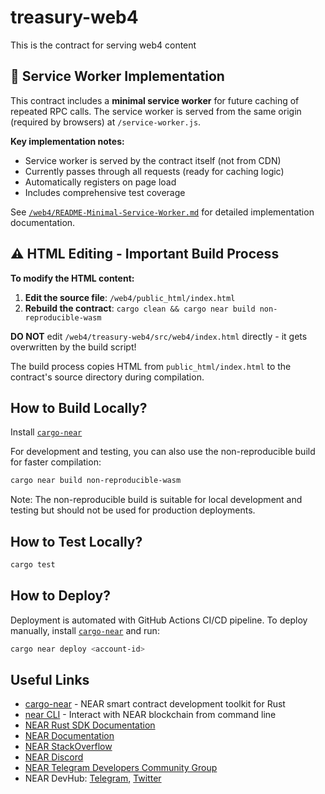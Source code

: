 # treasury-web4

This is the contract for serving web4 content

## 🔧 Service Worker Implementation

This contract includes a **minimal service worker** for future caching of repeated RPC calls. The service worker is served from the same origin (required by browsers) at `/service-worker.js`.

**Key implementation notes:**
- Service worker is served by the contract itself (not from CDN)
- Currently passes through all requests (ready for caching logic)
- Automatically registers on page load
- Includes comprehensive test coverage

See [`/web4/README-Minimal-Service-Worker.md`](../README-Minimal-Service-Worker.md) for detailed implementation documentation.

## ⚠️ HTML Editing - Important Build Process

**To modify the HTML content:**

1. **Edit the source file**: `/web4/public_html/index.html`
2. **Rebuild the contract**: `cargo clean && cargo near build non-reproducible-wasm`

**DO NOT** edit `/web4/treasury-web4/src/web4/index.html` directly - it gets overwritten by the build script!

The build process copies HTML from `public_html/index.html` to the contract's source directory during compilation.

## How to Build Locally?

Install [`cargo-near`](https://github.com/near/cargo-near)

For development and testing, you can also use the non-reproducible build for faster compilation:

```bash
cargo near build non-reproducible-wasm
```

Note: The non-reproducible build is suitable for local development and testing but should not be used for production deployments.

## How to Test Locally?

```bash
cargo test
```

## How to Deploy?

Deployment is automated with GitHub Actions CI/CD pipeline.
To deploy manually, install [`cargo-near`](https://github.com/near/cargo-near) and run:

```bash
cargo near deploy <account-id>
```

## Useful Links

- [cargo-near](https://github.com/near/cargo-near) - NEAR smart contract development toolkit for Rust
- [near CLI](https://near.cli.rs) - Interact with NEAR blockchain from command line
- [NEAR Rust SDK Documentation](https://docs.near.org/sdk/rust/introduction)
- [NEAR Documentation](https://docs.near.org)
- [NEAR StackOverflow](https://stackoverflow.com/questions/tagged/nearprotocol)
- [NEAR Discord](https://near.chat)
- [NEAR Telegram Developers Community Group](https://t.me/neardev)
- NEAR DevHub: [Telegram](https://t.me/neardevhub), [Twitter](https://twitter.com/neardevhub)
